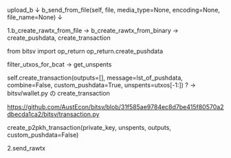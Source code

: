 upload_b
↓
b_send_from_file(self, file, media_type=None, encoding=None, file_name=None)
↓

1.b_create_rawtx_from_file → b_create_rawtx_from_binary → create_pushdata, create_transaction


from bitsv import op_return
op_return.create_pushdata

filter_utxos_for_bcat → get_unspents 

self.create_transaction(outputs=[], message=lst_of_pushdata, combine=False, custom_pushdata=True, unspents=utxos[-1:]) ? → bitsv/wallet.py の create_transaction

https://github.com/AustEcon/bitsv/blob/31f585ae9784ec8d7be415f80570a2dbecda1ca2/bitsv/transaction.py

create_p2pkh_transaction(private_key, unspents, outputs, custom_pushdata=False)



2.send_rawtx

